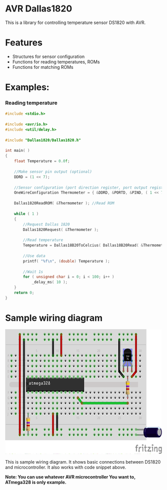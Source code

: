 # AVR Dallas1820
This is a library for controlling temperature sensor DS1820 with AVR.

# Features
 - Structures for sensor configuration
 - Functions for reading temperatures, ROMs
 - Functions for matching ROMs

# Examples:

### Reading temperature

```c
#include <stdio.h>

#include <avr/io.h>
#include <util/delay.h>

#include "Dallas1820/Dallas1820.h"

int main( )
{
    float Temperature = 0.0f;

    //Make sensor pin output (optional)
    DDRD = (1 << 7);

    //Sensor configuration (port direction register, port output register, port input register and mask)
    OneWireConfiguration Thermometer = { &DDRD, &PORTD, &PIND, ( 1 << 7 ) };

    Dallas1820ReadROM( &Thermometer ); //Read ROM

    while ( 1 )
    {
        //Request Dallas 1820
        Dallas1820Request( &Thermometer );

        //Read temperature
        Temperature = Dallas18B20ToCelcius( Dallas18B20Read( &Thermometer ) );

        //Use data
        printf( "%f\n", (double) Temperature );

        //Wait 1s
        for ( unsigned char i = 0; i < 100; i++ )
            _delay_ms( 10 );
    }
    return 0;
}

```

# Sample wiring diagram
<img src="samplewiring.png" height=400px></img>

This is sample wiring diagram. It shows basic connections between DS1820 and microcontroller. It also works with code snippet above.

**Note: You can use whatever AVR microcontroller You want to, ATmega328 is only example.**
